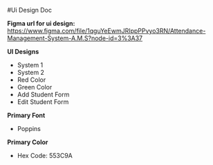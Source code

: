 #Ui Design Doc

**Figma url for ui design:**
https://www.figma.com/file/1qguYeEwmJRIppPPvyo3RN/Attendance-Management-System-A.M.S?node-id=3%3A37

**UI Designs**
+ System 1
+ System 2
+ Red Color
+ Green Color
+ Add Student Form
+ Edit Student Form

**Primary Font**
+ Poppins

**Primary Color**
+ Hex Code: 553C9A
